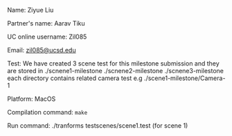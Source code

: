 Name: Ziyue Liu

Partner's name: Aarav Tiku

UC online username: Zil085

Email: zil085@ucsd.edu

Test: We have created 3 scene test for this milestone submission 
and they are stored in ./scnene1-milestone ./scnene2-milestone ./scnene3-milestone
each directory contains related camera test e.g ./scene1-milestone/Camera-1

Platform: MacOS

Compilation command: `make`

Run command: ./tranforms testscenes/scene1.test (for scene 1)
